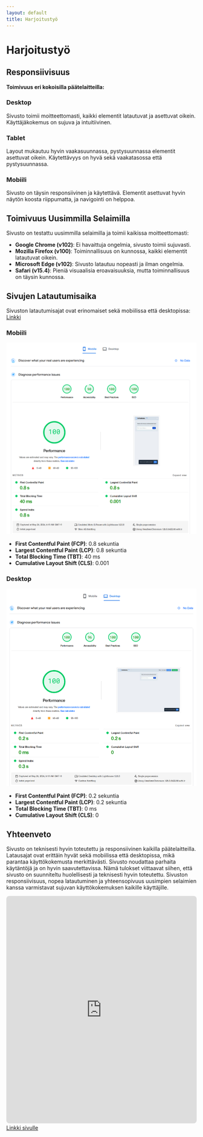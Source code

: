 ```yaml
---
layout: default
title: Harjoitustyö
---
```

# Harjoitustyö

## Responsiivisuus

**Toimivuus eri kokoisilla päätelaitteilla:**

### Desktop
Sivusto toimii moitteettomasti, kaikki elementit latautuvat ja asettuvat oikein. Käyttäjäkokemus on sujuva ja intuitiivinen.

### Tablet
Layout mukautuu hyvin vaakasuunnassa, pystysuunnassa elementit asettuvat oikein. Käytettävyys on hyvä sekä vaakatasossa että pystysuunnassa.

### Mobiili
Sivusto on täysin responsiivinen ja käytettävä. Elementit asettuvat hyvin näytön koosta riippumatta, ja navigointi on helppoa.

## Toimivuus Uusimmilla Selaimilla

Sivusto on testattu uusimmilla selaimilla ja toimii kaikissa moitteettomasti:

- **Google Chrome (v102)**: Ei havaittuja ongelmia, sivusto toimii sujuvasti.
- **Mozilla Firefox (v100)**: Toiminnallisuus on kunnossa, kaikki elementit latautuvat oikein.
- **Microsoft Edge (v102)**: Sivusto latautuu nopeasti ja ilman ongelmia.
- **Safari (v15.4)**: Pieniä visuaalisia eroavaisuuksia, mutta toiminnallisuus on täysin kunnossa.

## Sivujen Latautumisaika

Sivuston latautumisajat ovat erinomaiset sekä mobiilissa että desktopissa:
<a href="https://pagespeed.web.dev/analysis/https-harjoitustyo-vercel-app/zpnd7dtp3q?form_factor=desktop" >Linkki</a>
### Mobiili

![Mobiili tulokset](/media/kuva1.png)

- **First Contentful Paint (FCP)**: 0.8 sekuntia
- **Largest Contentful Paint (LCP)**: 0.8 sekuntia
- **Total Blocking Time (TBT)**: 40 ms
- **Cumulative Layout Shift (CLS)**: 0.001

### Desktop

![Desktop tulokset](/media/kuva2.png)

- **First Contentful Paint (FCP)**: 0.2 sekuntia
- **Largest Contentful Paint (LCP)**: 0.2 sekuntia
- **Total Blocking Time (TBT)**: 0 ms
- **Cumulative Layout Shift (CLS)**: 0

## Yhteenveto

Sivusto on teknisesti hyvin toteutettu ja responsiivinen kaikilla päätelaitteilla. Latausajat ovat erittäin hyvät sekä mobiilissa että desktopissa, mikä parantaa käyttökokemusta merkittävästi. Sivusto noudattaa parhaita käytäntöjä ja on hyvin saavutettavissa. Nämä tulokset viittaavat siihen, että sivusto on suunniteltu huolellisesti ja teknisesti hyvin toteutettu. Sivuston responsiivisuus, nopea latautuminen ja yhteensopivuus uusimpien selaimien kanssa varmistavat sujuvan käyttökokemuksen kaikille käyttäjille.

<iframe src="https://harjoitustyo.vercel.app/" width="100%" height="600px" style="border:none; border-radius:8px"></iframe>
<a href="https://harjoitustyo.vercel.app/">Linkki sivulle</a>